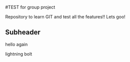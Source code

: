 #TEST for group project


Repository to learn GIT and test all the features!!
Lets goo!



## Subheader
hello again

lightning bolt
